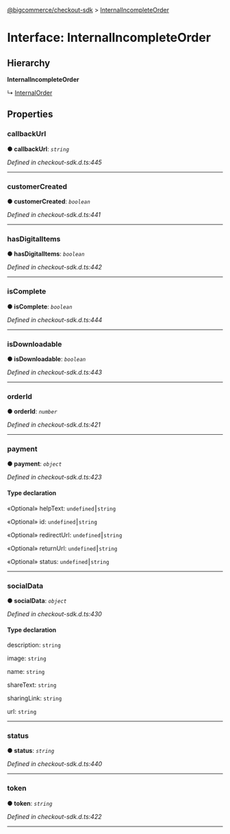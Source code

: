 [@bigcommerce/checkout-sdk](../README.md) > [InternalIncompleteOrder](../interfaces/internalincompleteorder.md)



# Interface: InternalIncompleteOrder

## Hierarchy

**InternalIncompleteOrder**

↳  [InternalOrder](internalorder.md)









## Properties
<a id="callbackurl"></a>

###  callbackUrl

**●  callbackUrl**:  *`string`* 

*Defined in checkout-sdk.d.ts:445*





___

<a id="customercreated"></a>

###  customerCreated

**●  customerCreated**:  *`boolean`* 

*Defined in checkout-sdk.d.ts:441*





___

<a id="hasdigitalitems"></a>

###  hasDigitalItems

**●  hasDigitalItems**:  *`boolean`* 

*Defined in checkout-sdk.d.ts:442*





___

<a id="iscomplete"></a>

###  isComplete

**●  isComplete**:  *`boolean`* 

*Defined in checkout-sdk.d.ts:444*





___

<a id="isdownloadable"></a>

###  isDownloadable

**●  isDownloadable**:  *`boolean`* 

*Defined in checkout-sdk.d.ts:443*





___

<a id="orderid"></a>

###  orderId

**●  orderId**:  *`number`* 

*Defined in checkout-sdk.d.ts:421*





___

<a id="payment"></a>

###  payment

**●  payment**:  *`object`* 

*Defined in checkout-sdk.d.ts:423*


#### Type declaration




«Optional»  helpText: `undefined`⎮`string`






«Optional»  id: `undefined`⎮`string`






«Optional»  redirectUrl: `undefined`⎮`string`






«Optional»  returnUrl: `undefined`⎮`string`






«Optional»  status: `undefined`⎮`string`







___

<a id="socialdata"></a>

###  socialData

**●  socialData**:  *`object`* 

*Defined in checkout-sdk.d.ts:430*


#### Type declaration


[key: `string`]: `object`







 description: `string`






 image: `string`






 name: `string`






 shareText: `string`






 sharingLink: `string`






 url: `string`








___

<a id="status-1"></a>

###  status

**●  status**:  *`string`* 

*Defined in checkout-sdk.d.ts:440*





___

<a id="token"></a>

###  token

**●  token**:  *`string`* 

*Defined in checkout-sdk.d.ts:422*





___


